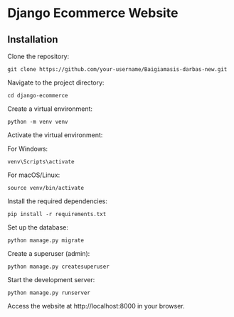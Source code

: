 # Django Ecommerce Website
## Installation
Clone the repository:

```
git clone https://github.com/your-username/Baigiamasis-darbas-new.git
```

Navigate to the project directory:

```
cd django-ecommerce
```
Create a virtual environment:

```
python -m venv venv
```
Activate the virtual environment:

For Windows:

```
venv\Scripts\activate
```
For macOS/Linux:

```
source venv/bin/activate
```
Install the required dependencies:

```
pip install -r requirements.txt
```
Set up the database:

```
python manage.py migrate
```
Create a superuser (admin):

```
python manage.py createsuperuser
```
Start the development server:

```
python manage.py runserver
```
Access the website at http://localhost:8000 in your browser.

